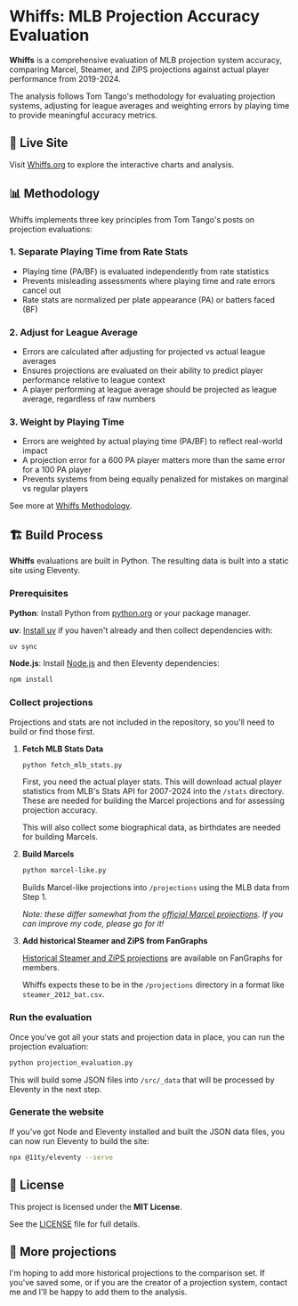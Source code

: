 # Whiffs: MLB Projection Accuracy Evaluation

**Whiffs** is a comprehensive evaluation of MLB projection system accuracy, comparing Marcel, Steamer, and ZiPS projections against actual player performance from 2019-2024.

The analysis follows Tom Tango's methodology for evaluating projection systems, adjusting for league averages and weighting errors by playing time to provide meaningful accuracy metrics.

## 🔗 Live Site

Visit [Whiffs.org](https://whiffs.org) to explore the interactive charts and analysis.

## 📊 Methodology

Whiffs implements three key principles from Tom Tango's posts on projection evaluations:

### 1. Separate Playing Time from Rate Stats
- Playing time (PA/BF) is evaluated independently from rate statistics
- Prevents misleading assessments where playing time and rate errors cancel out
- Rate stats are normalized per plate appearance (PA) or batters faced (BF)

### 2. Adjust for League Average
- Errors are calculated after adjusting for projected vs actual league averages
- Ensures projections are evaluated on their ability to predict player performance relative to league context
- A player performing at league average should be projected as league average, regardless of raw numbers

### 3. Weight by Playing Time
- Errors are weighted by actual playing time (PA/BF) to reflect real-world impact
- A projection error for a 600 PA player matters more than the same error for a 100 PA player
- Prevents systems from being equally penalized for mistakes on marginal vs regular players

See more at [Whiffs Methodology](https://whiffs.org/methodology).

## 🏗️ Build Process

**Whiffs** evaluations are built in Python. The resulting data is built into a static site using Eleventy.

### Prerequisites

**Python**: Install Python from [python.org](https://www.python.org/downloads/) or your package manager.

**uv**: [Install uv](https://docs.astral.sh/uv/getting-started/installation/) if you haven't already and then collect dependencies with:
```bash
uv sync
```

**Node.js**: Install [Node.js](https://nodejs.org/) and then Eleventy dependencies:
```bash
npm install
```

### Collect projections

Projections and stats are not included in the repository, so you'll need to build or find those first.

1. **Fetch MLB Stats Data**

   ```bash
   python fetch_mlb_stats.py
   ```
   First, you need the actual player stats. This will download actual player statistics from MLB's Stats API for 2007-2024 into the `/stats` directory. These are needed for building the Marcel projections and for assessing projection accuracy.

   This will also collect some biographical data, as birthdates are needed for building Marcels.

2. **Build Marcels**

    ```bash
    python marcel-like.py
    ```

    Builds Marcel-like projections into `/projections` using the MLB data from Step 1.

    *Note: these differ somewhat from the [official Marcel projections](https://www.tangotiger.net/marcel/). If you can improve my code, please go for it!*

3. **Add historical Steamer and ZiPS from FanGraphs**

    [Historical Steamer and ZiPS projections](https://www.fangraphs.com/projections) are available on FanGraphs for members.

    Whiffs expects these to be in the `/projections` directory in a format like `steamer_2012_bat.csv`.

### Run the evaluation

  Once you've got all your stats and projection data in place, you can run the projection evaluation:

  ```bash
  python projection_evaluation.py
  ```
  This will build some JSON files into `/src/_data` that will be processed by Eleventy in the next step.

### Generate the website

If you've got Node and Eleventy installed and built the JSON data files, you can now run Eleventy to build the site:

   ```bash
   npx @11ty/eleventy --serve
   ```


## 📜 License

This project is licensed under the **MIT License**.

See the [LICENSE](LICENSE) file for full details.

## 🤝 More projections

I'm hoping to add more historical projections to the comparison set. If you've saved some, or if you are the creator of a projection system, contact me and I'll be happy to add them to the analysis.